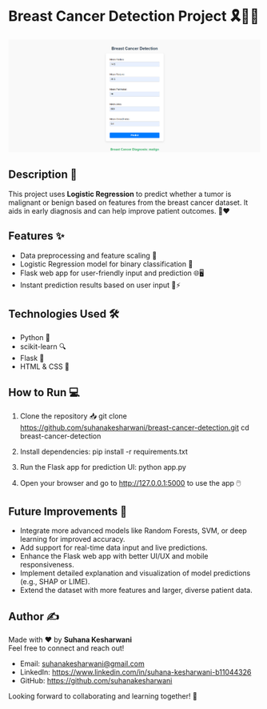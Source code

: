 # Breast Cancer Detection Project 🎗️🔬🤖

![Breast Cancer Detection Screenshot](screenshot.png)

## Description 📝

This project uses **Logistic Regression** to predict whether a tumor is malignant or benign based on features from the breast cancer dataset. It aids in early diagnosis and can help improve patient outcomes. 🏥❤️

## Features ✨

- Data preprocessing and feature scaling 🔧  
- Logistic Regression model for binary classification 🎯  
- Flask web app for user-friendly input and prediction 🌐🖥️  
- Instant prediction results based on user input 📝⚡  

## Technologies Used 🛠️

- Python 🐍  
- scikit-learn 🔍  
- Flask 🚀  
- HTML & CSS 🎨  

## How to Run 💻

1. Clone the repository 📥 
   git clone https://github.com/suhanakesharwani/breast-cancer-detection.git
   cd breast-cancer-detection

2. Install dependencies:
    pip install -r requirements.txt

3. Run the Flask app for prediction UI:
    python app.py

4. Open your browser and go to http://127.0.0.1:5000 to use the app 🖱️

## Future Improvements 🚀

- Integrate more advanced models like Random Forests, SVM, or deep learning for improved accuracy.
- Add support for real-time data input and live predictions.
- Enhance the Flask web app with better UI/UX and mobile responsiveness.
- Implement detailed explanation and visualization of model predictions (e.g., SHAP or LIME).
- Extend the dataset with more features and larger, diverse patient data.

## Author ✍️

Made with ❤️ by **Suhana Kesharwani**  
Feel free to connect and reach out!  

- Email: suhanakesharwani@gmail.com
- LinkedIn: https://www.linkedin.com/in/suhana-kesharwani-b11044326  
- GitHub: https://github.com/suhanakesharwani 

Looking forward to collaborating and learning together! 🚀

